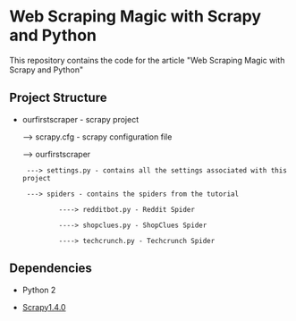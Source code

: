 # Web Scraping Magic with Scrapy and Python
This repository contains the code for the article "Web Scraping Magic with Scrapy and Python"

Project Structure
-----------------

 - ourfirstscraper - scrapy project
 
 	--> scrapy.cfg - scrapy configuration file
  
 	--> ourfirstscraper
  
 		---> settings.py - contains all the settings associated with this project
   
 		---> spiders - contains the spiders from the tutorial
   
 				----> redditbot.py - Reddit Spider
     
 				----> shopclues.py - ShopClues Spider
     
 				----> techcrunch.py - Techcrunch Spider
     

Dependencies
------------

 - Python 2
 
 - [Scrapy1.4.0](https://pypi.python.org/pypi/Scrapy)
